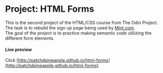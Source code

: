 # Project: HTML Forms

This is the second project of the HTML/CSS course from The Odin Project.\
The task is to rebuild the sign up page being used by [Mint.com](http://www.mint.com).\
The goal of the project is to practice making semantic code utilizing the different form elements.

#### Live preview

Click [http://patchdpineapple.github.io/html-forms](http://patchdpineapple.github.io/html-forms)
